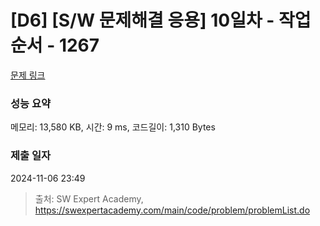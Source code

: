 # [D6] [S/W 문제해결 응용] 10일차 - 작업순서 - 1267 

[문제 링크](https://swexpertacademy.com/main/code/problem/problemDetail.do?contestProbId=AV18TrIqIwUCFAZN) 

### 성능 요약

메모리: 13,580 KB, 시간: 9 ms, 코드길이: 1,310 Bytes

### 제출 일자

2024-11-06 23:49



> 출처: SW Expert Academy, https://swexpertacademy.com/main/code/problem/problemList.do